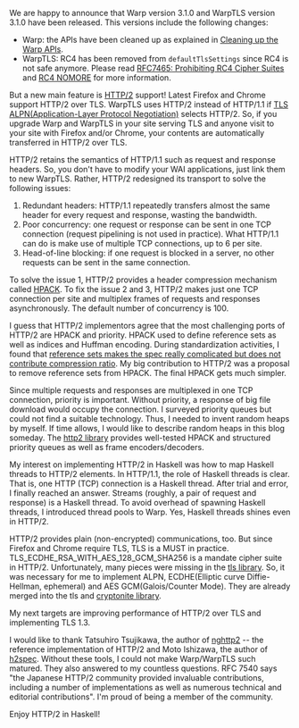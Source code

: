We are happy to announce that Warp version 3.1.0 and WarpTLS version 3.1.0 have been released. This versions include the following changes:

- Warp: the APIs have been cleaned up as explained in [Cleaning up the Warp APIs](http://www.yesodweb.com/blog/2015/06/cleaning-up-warp-apis).
- WarpTLS: RC4 has been removed from `defaultTlsSettings` since RC4 is not safe anymore. Please read [RFC7465: Prohibiting RC4 Cipher Suites](https://tools.ietf.org/html/rfc7465) and [RC4 NOMORE](http://www.rc4nomore.com/) for more information.

But a new main feature is [HTTP/2](https://tools.ietf.org/html/rfc7540) support!
Latest Firefox and Chrome support HTTP/2 over TLS.
WarpTLS uses HTTP/2 instead of HTTP/1.1 if [TLS ALPN(Application-Layer Protocol Negotiation)](https://tools.ietf.org/html/rfc7301) selects HTTP/2.
So, if you upgrade Warp and WarpTLS in your site serving TLS and anyone visit to your site with Firefox and/or Chrome, your contents are automatically transferred in HTTP/2 over TLS.

HTTP/2 retains the semantics of HTTP/1.1 such as request and response headers. So, you don't have to modify your WAI applications, just link them to new WarpTLS. Rather, HTTP/2 redesigned its transport to solve the following issues:

1. Redundant headers: HTTP/1.1 repeatedly transfers almost the same header for every request and response, wasting the bandwidth.
2. Poor concurrency: one request or response can be sent in one TCP connection (request pipelining is not used in practice). What HTTP/1.1 can do is make use of multiple TCP connections, up to 6 per site.
3. Head-of-line blocking: if one request is blocked in a server, no other requests can be sent in the same connection.

To solve the issue 1, HTTP/2 provides a header compression mechanism called [HPACK](https://tools.ietf.org/html/rfc7541).
To fix the issue 2 and 3, HTTP/2 makes just one TCP connection per site and multiplex frames of requests and responses asynchronously. The default number of concurrency is 100.

I guess that HTTP/2 implementors agree that the most challenging ports of HTTP/2 are HPACK and priority. HPACK used to define reference sets as well as indices and Huffman encoding. During standardization activities, I found that [reference sets makes the spec really complicated but does not contribute compression ratio](http://d.hatena.ne.jp/kazu-yamamoto/20140129/1391057824). My big contribution to HTTP/2 was a proposal to remove reference sets from HPACK. The final HPACK gets much simpler.

Since multiple requests and responses are multiplexed in one TCP connection,
priority is important. 
Without priority, a response of big file download would occupy the connection.
I surveyed priority queues but could not find a suitable technology.
Thus, I needed to invent random heaps by myself.
If time allows, I would like to describe random heaps in this blog someday.
The [http2 library](http://hackage.haskell.org/package/http2) provides
well-tested HPACK and structured priority queues as well as
frame encoders/decoders.

My interest on implementing HTTP/2 in Haskell was how to map
Haskell threads to HTTP/2 elements.
In HTTP/1.1, the role of Haskell threads is clear.
That is, one HTTP (TCP) connection is a Haskell thread.
After trial and error, I finally reached an answer.
Streams (roughly, a pair of request and response) is a Haskell thread.
To avoid overhead of spawning Haskell threads,
I introduced thread pools to Warp.
Yes, Haskell threads shines even in HTTP/2.

HTTP/2 provides plain (non-encrypted) communications, too.
But since Firefox and Chrome require TLS,
TLS is a MUST in practice.
TLS_ECDHE_RSA_WITH_AES_128_GCM_SHA256 is a mandate cipher suite in HTTP/2.
Unfortunately, many pieces were missing in the [tls library](http://hackage.haskell.org/package/tls).
So, it was necessary for me to implement
ALPN, ECDHE(Elliptic curve Diffie-Hellman, ephemeral) and AES GCM(Galois/Counter Mode). They are already merged into the tls and [cryptonite library](http://hackage.haskell.org/package/cryptonite).

My next targets are improving performance of HTTP/2 over TLS and implementing TLS 1.3.

I would like to thank Tatsuhiro Tsujikawa, the author of [nghttp2](https://nghttp2.org/) -- the reference implementation of HTTP/2 and Moto Ishizawa, the author of [h2spec](https://github.com/summerwind/h2spec). Without these tools, I could not make Warp/WarpTLS such matured. They also answered to my countless questions.
RFC 7540 says "the Japanese HTTP/2 community provided invaluable contributions,
including a number of implementations as well as numerous technical
and editorial contributions". 
I'm proud of being a member of the community.

Enjoy HTTP/2 in Haskell!
